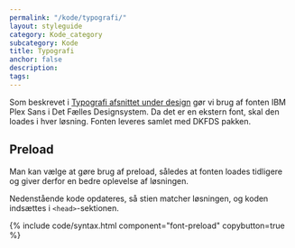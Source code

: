 ```yaml
---
permalink: "/kode/typografi/"
layout: styleguide
category: Kode_category
subcategory: Kode
title: Typografi
anchor: false
description:
tags:
---
```


Som beskrevet i <a href="/design/typografi/">Typografi afsnittet under design</a> gør vi brug af fonten IBM Plex Sans i Det Fælles Designsystem. Da det er en ekstern font, skal den loades i hver løsning. Fonten leveres samlet med DKFDS pakken.

## Preload

Man kan vælge at gøre brug af preload, således at fonten loades tidligere og giver derfor en bedre oplevelse af løsningen.

Nedenstående kode opdateres, så stien matcher løsningen, og koden indsættes i `<head>`-sektionen.

{% include code/syntax.html component="font-preload" copybutton=true %}
